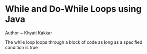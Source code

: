 # While and Do-While Loops using Java

Author ~ Khyati Kakkar

The while loop loops through a block of code as long as a specified condition is true